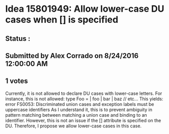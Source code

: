 # Idea 15801949: Allow lower-case DU cases when [<RequireQualifiedAccess>] is specified #

## Status : 

## Submitted by Alex Corrado on 8/24/2016 12:00:00 AM

## 1 votes

Currently, it is not allowed to declare DU cases with lower-case letters. For instance, this is not allowed:
type Foo =
| foo
| bar
| baz
// etc...
This yields: error FS0053: Discriminated union cases and exception labels must be uppercase identifiers
As I understand it, this is to prevent ambiguity in pattern matching between matching a union case and binding to an identifier. However, this is not an issue if the [<RequireQualifiedAccess>] attribute is specified on the DU. Therefore, I propose we allow lower-case cases in this case.




